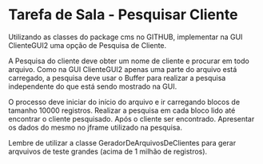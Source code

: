 # Tarefa de Sala - Pesquisar Cliente

Utilizando as classes do package cms no GITHUB, implementar na GUI ClienteGUI2 uma opção de Pesquisa de Cliente.

A Pesquisa do cliente deve obter um nome de cliente e procurar em todo arquivo. Como na GUI ClienteGUI2 apenas uma parte do arquivo está carregado, a pesquisa deve usar  o Buffer para realizar a pesquisa independente do que está sendo mostrado na GUI. 

O processo deve iniciar do início do arquivo e ir carregando blocos de tamanho 10000 registros. Realizar a pesquisa em cada bloco lido até encontrar o cliente pesquisado.  Após o cliente ser encontrado. Apresentar os dados do mesmo no jframe utilizado na pesquisa.

Lembre de utilizar a classe GeradorDeArquivosDeClientes para gerar arqvuivos de teste grandes (acima de 1 milhão de registros).